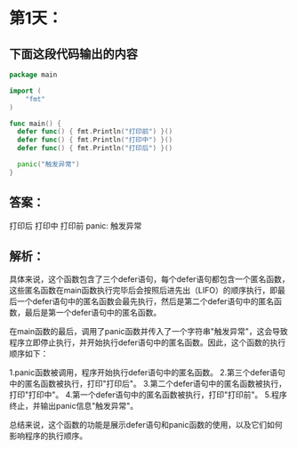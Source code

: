 # 第1天：

## 下面这段代码输出的内容

```go
package main

import (
	"fmt"
)

func main() {
  defer func() { fmt.Println("打印前") }()
  defer func() { fmt.Println("打印中") }()
  defer func() { fmt.Println("打印后") }()

  panic("触发异常")
}
```

## 答案：
打印后
打印中
打印前
panic: 触发异常

## 解析：

具体来说，这个函数包含了三个defer语句，每个defer语句都包含一个匿名函数，这些匿名函数在main函数执行完毕后会按照后进先出（LIFO）的顺序执行，即最后一个defer语句中的匿名函数会最先执行，然后是第二个defer语句中的匿名函数，最后是第一个defer语句中的匿名函数。

在main函数的最后，调用了panic函数并传入了一个字符串"触发异常"，这会导致程序立即停止执行，并开始执行defer语句中的匿名函数。因此，这个函数的执行顺序如下：

1.panic函数被调用，程序开始执行defer语句中的匿名函数。
2.第三个defer语句中的匿名函数被执行，打印"打印后"。
3.第二个defer语句中的匿名函数被执行，打印"打印中"。
4.第一个defer语句中的匿名函数被执行，打印"打印前"。
5.程序终止，并输出panic信息"触发异常"。

总结来说，这个函数的功能是展示defer语句和panic函数的使用，以及它们如何影响程序的执行顺序。
